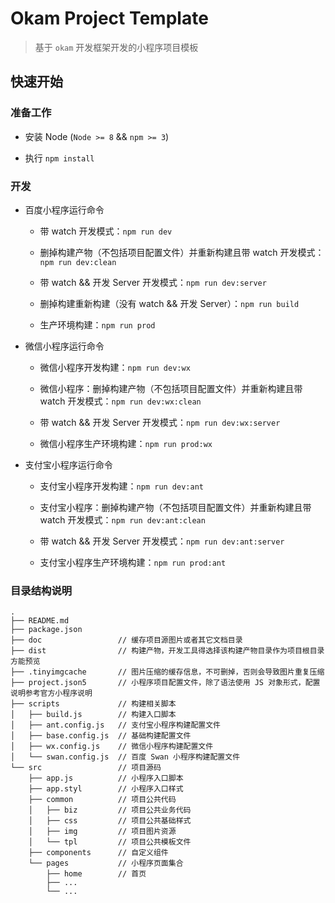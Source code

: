 Okam Project Template
====

> 基于 `okam` 开发框架开发的小程序项目模板

## 快速开始

### 准备工作

* 安装 Node (`Node >= 8` && `npm >= 3`)

* 执行 `npm install`

### 开发

* 百度小程序运行命令

    * 带 watch 开发模式：`npm run dev`

    * 删掉构建产物（不包括项目配置文件）并重新构建且带 watch 开发模式：`npm run dev:clean`

    * 带 watch && 开发 Server 开发模式：`npm run dev:server`

    * 删掉构建重新构建（没有 watch && 开发 Server）：`npm run build`

    * 生产环境构建：`npm run prod`

* 微信小程序运行命令

    * 微信小程序开发构建：`npm run dev:wx`

    * 微信小程序：删掉构建产物（不包括项目配置文件）并重新构建且带 watch 开发模式：`npm run dev:wx:clean`

    * 带 watch && 开发 Server 开发模式：`npm run dev:wx:server`

    * 微信小程序生产环境构建：`npm run prod:wx`

* 支付宝小程序运行命令

    * 支付宝小程序开发构建：`npm run dev:ant`

    * 支付宝小程序：删掉构建产物（不包括项目配置文件）并重新构建且带 watch 开发模式：`npm run dev:ant:clean`

    * 带 watch && 开发 Server 开发模式：`npm run dev:ant:server`

    * 支付宝小程序生产环境构建：`npm run prod:ant`

### 目录结构说明

```
.
├── README.md
├── package.json
├── doc                 // 缓存项目源图片或者其它文档目录
├── dist                // 构建产物，开发工具得选择该构建产物目录作为项目根目录方能预览
├── .tinyimgcache       // 图片压缩的缓存信息，不可删掉，否则会导致图片重复压缩
├── project.json5       // 小程序项目配置文件，除了语法使用 JS 对象形式，配置说明参考官方小程序说明
├── scripts             // 构建相关脚本
│   ├── build.js        // 构建入口脚本
│   ├── ant.config.js   // 支付宝小程序构建配置文件
│   ├── base.config.js  // 基础构建配置文件
│   ├── wx.config.js    // 微信小程序构建配置文件
│   └── swan.config.js  // 百度 Swan 小程序构建配置文件
└── src                 // 项目源码
    ├── app.js          // 小程序入口脚本
    ├── app.styl        // 小程序入口样式
    ├── common          // 项目公共代码
    │   ├── biz         // 项目公共业务代码
    │   ├── css         // 项目公共基础样式
    │   ├── img         // 项目图片资源
    │   └── tpl         // 项目公共模板文件
    ├── components      // 自定义组件
    └── pages           // 小程序页面集合
        ├── home        // 首页
        ├── ...
        └── ...
```
